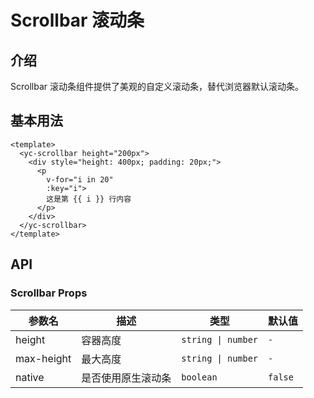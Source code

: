 # Scrollbar 滚动条

## 介绍

Scrollbar 滚动条组件提供了美观的自定义滚动条，替代浏览器默认滚动条。

## 基本用法

```vue
<template>
  <yc-scrollbar height="200px">
    <div style="height: 400px; padding: 20px;">
      <p
        v-for="i in 20"
        :key="i">
        这是第 {{ i }} 行内容
      </p>
    </div>
  </yc-scrollbar>
</template>
```

## API

### Scrollbar Props

| 参数名     | 描述               | 类型               | 默认值  |
| ---------- | ------------------ | ------------------ | ------- |
| height     | 容器高度           | `string \| number` | `-`     |
| max-height | 最大高度           | `string \| number` | `-`     |
| native     | 是否使用原生滚动条 | `boolean`          | `false` |
